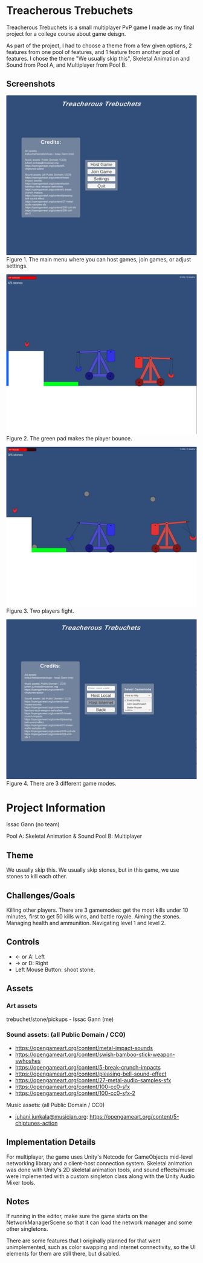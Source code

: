 # Treacherous Trebuchets
Treacherous Trebuchets is a small multiplayer PvP game I made as my final project for a college course about game deisgn.

As part of the project, I had to choose a theme from a few given options, 2 features from one pool of features, and 1 feature from another pool of features. I chose the theme "We usually skip this", Skeletal Animation and Sound from Pool A, and Multiplayer from Pool B.

## Screenshots
![ScreenShot](ttscreenshots/screenshot1.jpg)
Figure 1. The main menu where you can host games, join games, or adjust settings.

![ScreenShot](ttscreenshots/screenshot2.jpg)
Figure 2. The green pad makes the player bounce.

![ScreenShot](ttscreenshots/screenshot3.jpg)
Figure 3. Two players fight.

![ScreenShot](ttscreenshots/screenshot5.jpg)
Figure 4. There are 3 different game modes.

# Project Information
Issac Gann (no team)

Pool A: Skeletal Animation & Sound
Pool B: Multiplayer

## Theme
We usually skip this. We usually skip stones, but in this game, we use stones to kill each other.

## Challenges/Goals
Killing other players. There are 3 gamemodes: get the most kills under 10 minutes, first to get 50 kills wins, and battle royale.
Aiming the stones.
Managing health and ammunition.
Navigating level 1 and level 2.

## Controls
- <- or A: Left
- -> or D: Right
- Left Mouse Button: shoot stone.

## Assets

### Art assets
trebuchet/stone/pickups - Issac Gann (me)

### Sound assets: (all Public Domain / CC0)
- https://opengameart.org/content/metal-impact-sounds
- https://opengameart.org/content/swish-bamboo-stick-weapon-swhoshes
- https://opengameart.org/content/5-break-crunch-impacts
- https://opengameart.org/content/pleasing-bell-sound-effect
- https://opengameart.org/content/27-metal-audio-samples-sfx
- https://opengameart.org/content/100-cc0-sfx
- https://opengameart.org/content/100-cc0-sfx-2

Music assets: (all Public Domain / CC0)
- juhani.junkala@musician.org: https://opengameart.org/content/5-chiptunes-action

## Implementation Details
For multiplayer, the game uses Unity's Netcode for GameObjects mid-level networking library and a client-host connection system. Skeletal animation was done with Unity's 2D skeletal animation tools, and sound effects/music were implemented with a custom singleton class along with the Unity Audio Mixer tools.

## Notes
If running in the editor, make sure the game starts on the NetworkManagerScene so that it can load the network manager and some other singletons.

There are some features that I originally planned for that went unimplemented, such as color swapping and internet connectivity, so the UI elements for them are still there, but disabled.
